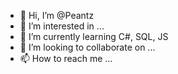 - 👋 Hi, I’m @Peantz
- 👀 I’m interested in ...
- 🌱 I’m currently learning C#, SQL, JS
- 💞️ I’m looking to collaborate on ...
- 📫 How to reach me ...

<!---
Peantz/Peantz is a ✨ special ✨ repository because its `README.md` (this file) appears on your GitHub profile.
You can click the Preview link to take a look at your changes.
--->
